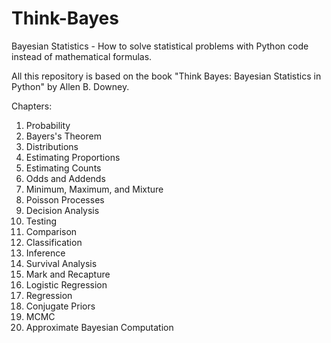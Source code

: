# Think-Bayes
Bayesian Statistics - How to solve statistical problems with Python code instead of mathematical formulas.


All this repository is based on the book "Think Bayes: Bayesian Statistics in Python" by Allen B. Downey.

Chapters:
1. Probability
2. Bayers's Theorem
3. Distributions
4. Estimating Proportions
5. Estimating Counts
6. Odds and Addends
7. Minimum, Maximum, and Mixture
8. Poisson Processes
9. Decision Analysis
10. Testing
11. Comparison
12. Classification
13. Inference
14. Survival Analysis
15. Mark and Recapture
16. Logistic Regression
17. Regression
18. Conjugate Priors
19. MCMC
20. Approximate Bayesian Computation
